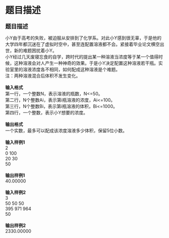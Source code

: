 # 题目描述


<b><span style="font-size:large;">题目描述</span></b>
<div>
小Y由于高考的失败，被迫服从安排到了化学系。对此小Y感到很无辜，于是他的大学四年都沉迷在了虚拟时空中，甚至连配置溶液都不会。紧接着毕业论文横空出世，新的难题困扰着小Y。
</div>
<div>
小Y经过几天废寝忘食的自学，跨时代的提出某一种溶液当浓度等于某一个值得时候，这种溶液会对人产生一种神奇的效果。于是小Y决定配置这种溶液若干瓶。实验室里的溶液浓度各不相同，如何配成这种溶液是个难题。
</div>
<div>
注：两种溶液混合后体积不发生变化。
</div>
<div>
<b> <img src="/upload/image/20131208/20131208062227_94631.jpeg" alt=""/></b> 
</div>
<div>
<b>输入格式</b> 
</div>
<div>
第一行，一个整数N，表示溶液的瓶数，N&lt;=50。
</div>
<div>
第二行，N个整数Ai，表示第i瓶溶液的浓度，Ai&lt;=100。
</div>
<div>
第三行，N个整数Bi，表示第i瓶溶液的体积，Bi&lt;=1000。
</div>
<div>
第四行，一个整数，表示小Y想要的浓度。
</div>
<div>
 
</div>
<div>
<b>输出格式</b> 
</div>
<div>
一个实数，最多可以配成该浓度溶液多少体积，保留5位小数。
</div>
<div>
 
</div>
<div>
<b>输入样例1</b> 
</div>
<div>
2
</div>
<div>
0 100
</div>
<div>
20 30
</div>
<div>
50
</div>
<div>
 
</div>
<div>
<b>输出样例1</b> 
</div>
<div>
40.00000
</div>
<div>
 
</div>
<div>
<b>输入样例2</b> 
</div>
<div>
3
</div>
<div>
50 50 50
</div>
<div>
395 971 964
</div>
<div>
50
</div>
<div>
<b> </b> 
</div>
<div>
<b>输出样例2</b> 
</div>
<div>
2330.00000
</div>
<p>
 
</p>
